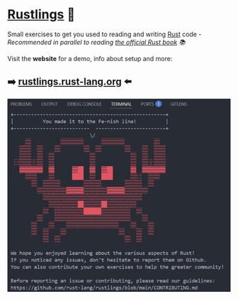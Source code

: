 # [Rustlings](https://rustlings.rust-lang.org) 🦀

Small exercises to get you used to reading and writing [Rust](https://www.rust-lang.org) code - _Recommended in parallel to reading [the official Rust book](https://doc.rust-lang.org/book) 📚️_

Visit the **website** for a demo, info about setup and more:

## ➡️ [rustlings.rust-lang.org](https://rustlings.rust-lang.org) ⬅️

![image.png](image.png)
